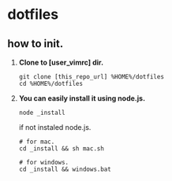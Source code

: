 # dotfiles

## how to init.

1. **Clone to [user_vimrc] dir.**
    ```
    git clone [this_repo_url] %HOME%/dotfiles
    cd %HOME%/dotfiles
    ```
1. **You can easily install it using node.js.**
    ```
    node _install
    ```
    if not instaled node.js.
    ```
    # for mac.
    cd _install && sh mac.sh

    # for windows.
    cd _install && windows.bat
    ```
